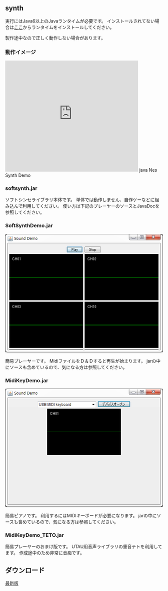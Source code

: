 ## synth
実行にはJava6以上のJavaランタイムが必要です。
インストールされてない場合は[ここ](http://java.com/ja/)からランタイムをインストールしてください。 

製作途中なので正しく動作しない場合があります。

### 動作イメージ
<iframe width="425" height="355" src="https://www.youtube.com/embed/WdYxJF_953o" frameborder="0" allow="accelerometer; autoplay; encrypted-media; gyroscope; picture-in-picture" allowfullscreen></iframe>  
java Nes Synth Demo

### softsynth.jar
ソフトシンセライブラリ本体です。
単体では動作しません、自作ゲーなどに組み込んで利用してください。
使い方は下記のプレーヤーのソースとJavaDocを参照してください。

### SoftSynthDemo.jar
![](synth.asset/SoftSynthDemo.png)


簡易プレーヤーです。
MidiファイルをＤ＆Ｄすると再生が始まります。
jarの中にソースも含めているので、気になる方は参照してください。

### MidiKeyDemo.jar
![](synth.asset/MidiKeyDemo.png)

簡易ピアノです。
利用するにはMIDIキーボードが必要になります。
jarの中にソースも含めているので、気になる方は参照してください。

### MidiKeyDemo_TETO.jar
簡易プレーヤーのおまけ版です。
UTAU用音声ライブラリの重音テトを利用してます。
作成途中のため非常に音痴です。

## ダウンロード
[最新版](synth.asset/java_syn.zip)
